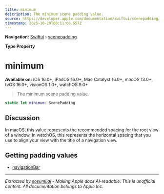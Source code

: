 ```yaml
---
title: minimum
description: The minimum scene padding value.
source: https://developer.apple.com/documentation/swiftui/scenepadding/minimum
timestamp: 2025-10-29T00:11:06.557Z
---
```


**Navigation:** [Swiftui](/documentation/swiftui) › [scenepadding](/documentation/swiftui/scenepadding)

**Type Property**

# minimum

**Available on:** iOS 16.0+, iPadOS 16.0+, Mac Catalyst 16.0+, macOS 13.0+, tvOS 16.0+, visionOS 1.0+, watchOS 9.0+

> The minimum scene padding value.

```swift
static let minimum: ScenePadding
```

## Discussion

In macOS, this value represents the recommended spacing for the root view of a window. In watchOS, this represents the horizontal spacing that you use to align your view with the title of a navigation view.

## Getting padding values

- [navigationBar](/documentation/swiftui/scenepadding/navigationbar)

---

*Extracted by [sosumi.ai](https://sosumi.ai) - Making Apple docs AI-readable.*
*This is unofficial content. All documentation belongs to Apple Inc.*
